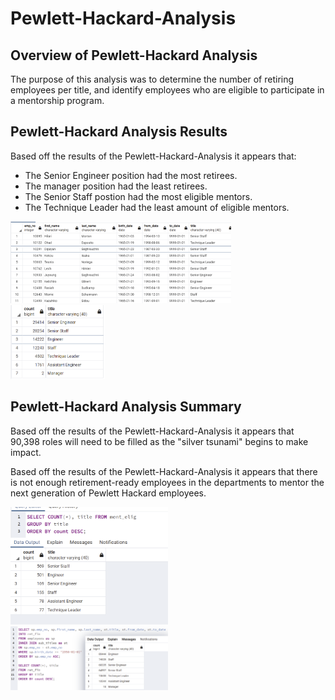 # Pewlett-Hackard-Analysis 

## Overview of Pewlett-Hackard Analysis
The purpose of this analysis was to determine the number of retiring employees per title, and identify employees who are eligible to participate in a mentorship program.

## Pewlett-Hackard Analysis Results
Based off the results of the Pewlett-Hackard-Analysis it appears that:  
 - The Senior Engineer position had the most retirees.
 - The manager position had the least retirees.
 - The Senior Staff postion had the most eligible mentors.
 - The Technique Leader had the least amount of eligible mentors.

<img src="ph_ana_2.png" width="70%" height="70%" title="Retiring Title Counts">  

<img src="ph_ana.png" width="30%" height="30%" title="Mentorship Eligibility">  

## Pewlett-Hackard Analysis Summary  
Based off the results of the Pewlett-Hackard-Analysis it appears that 90,398 roles will need to be filled as the "silver tsunami" begins to make impact.

Based off the results of the Pewlett-Hackard-Analysis it appears that there is not enough retirement-ready employees in the departments to mentor the next generation of Pewlett Hackard employees.

<img src="ph_ana_3.png" width="50%" height="50%" title="Retiring Title Counts">  
<img src="ph_ana_4.png" width="50%" height="50%" title="Non-Retiring Title Counts">  
